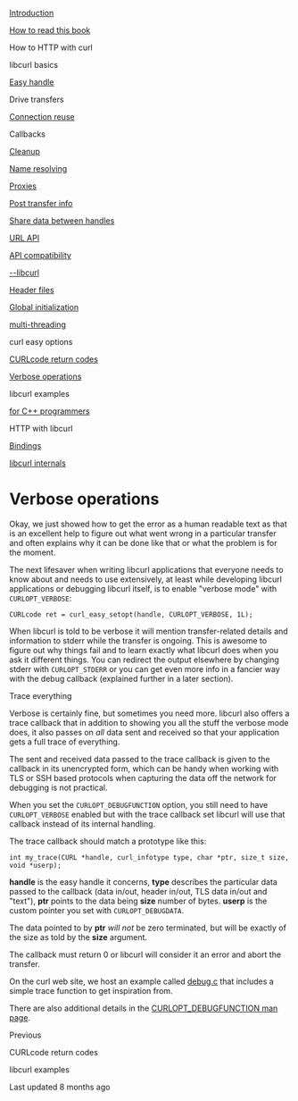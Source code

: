 <a href="../index.html" class="link-a079aa82--primary-53a25e66--logoLink-10d08504"></a>





<a href="../index.html" class="link-a079aa82--primary-53a25e66--logoLink-10d08504"></a>





<a href="../index.html" class="navButton-94f2579c--navButtonClickable-161b88ca"><span class="text-4505230f--UIH300-2063425d--textContentFamily-49a318e1--navButtonLabel-14a4968f">Introduction</span></a>

<a href="../how-to-read.html" class="navButton-94f2579c--navButtonClickable-161b88ca"><span class="text-4505230f--UIH300-2063425d--textContentFamily-49a318e1--navButtonLabel-14a4968f">How to read this book</span></a>





<span class="text-4505230f--UIH300-2063425d--textContentFamily-49a318e1--navButtonLabel-14a4968f">How to HTTP with curl</span>

<span class="text-4505230f--UIH300-2063425d--textContentFamily-49a318e1--navButtonLabel-14a4968f">libcurl basics</span>

<a href="easyhandle.html" class="navButton-94f2579c--pageItemWithChildrenNested-2c5d8183--navButtonClickable-161b88ca"><span class="text-4505230f--UIH300-2063425d--textContentFamily-49a318e1--navButtonLabel-14a4968f">Easy handle</span></a>

<span class="text-4505230f--UIH300-2063425d--textContentFamily-49a318e1--navButtonLabel-14a4968f">Drive transfers</span>

<a href="connectionreuse.html" class="navButton-94f2579c--pageItemWithChildrenNested-2c5d8183--navButtonClickable-161b88ca"><span class="text-4505230f--UIH300-2063425d--textContentFamily-49a318e1--navButtonLabel-14a4968f">Connection reuse</span></a>

<span class="text-4505230f--UIH300-2063425d--textContentFamily-49a318e1--navButtonLabel-14a4968f">Callbacks</span>

<a href="cleanup.html" class="navButton-94f2579c--pageItemWithChildrenNested-2c5d8183--navButtonClickable-161b88ca"><span class="text-4505230f--UIH300-2063425d--textContentFamily-49a318e1--navButtonLabel-14a4968f">Cleanup</span></a>

<a href="names.html" class="navButton-94f2579c--pageItemWithChildrenNested-2c5d8183--navButtonClickable-161b88ca"><span class="text-4505230f--UIH300-2063425d--textContentFamily-49a318e1--navButtonLabel-14a4968f">Name resolving</span></a>

<a href="proxies.html" class="navButton-94f2579c--pageItemWithChildrenNested-2c5d8183--navButtonClickable-161b88ca"><span class="text-4505230f--UIH300-2063425d--textContentFamily-49a318e1--navButtonLabel-14a4968f">Proxies</span></a>

<a href="getinfo.html" class="navButton-94f2579c--pageItemWithChildrenNested-2c5d8183--navButtonClickable-161b88ca"><span class="text-4505230f--UIH300-2063425d--textContentFamily-49a318e1--navButtonLabel-14a4968f">Post transfer info</span></a>

<a href="sharing.html" class="navButton-94f2579c--pageItemWithChildrenNested-2c5d8183--navButtonClickable-161b88ca"><span class="text-4505230f--UIH300-2063425d--textContentFamily-49a318e1--navButtonLabel-14a4968f">Share data between handles</span></a>

<a href="url.html" class="navButton-94f2579c--pageItemWithChildrenNested-2c5d8183--navButtonClickable-161b88ca"><span class="text-4505230f--UIH300-2063425d--textContentFamily-49a318e1--navButtonLabel-14a4968f">URL API</span></a>

<a href="api.html" class="navButton-94f2579c--pageItemWithChildrenNested-2c5d8183--navButtonClickable-161b88ca"><span class="text-4505230f--UIH300-2063425d--textContentFamily-49a318e1--navButtonLabel-14a4968f">API compatibility</span></a>

<a href="libcurl.html" class="navButton-94f2579c--pageItemWithChildrenNested-2c5d8183--navButtonClickable-161b88ca"><span class="text-4505230f--UIH300-2063425d--textContentFamily-49a318e1--navButtonLabel-14a4968f">--libcurl</span></a>

<a href="headers.html" class="navButton-94f2579c--pageItemWithChildrenNested-2c5d8183--navButtonClickable-161b88ca"><span class="text-4505230f--UIH300-2063425d--textContentFamily-49a318e1--navButtonLabel-14a4968f">Header files</span></a>

<a href="globalinit.html" class="navButton-94f2579c--pageItemWithChildrenNested-2c5d8183--navButtonClickable-161b88ca"><span class="text-4505230f--UIH300-2063425d--textContentFamily-49a318e1--navButtonLabel-14a4968f">Global initialization</span></a>

<a href="threading.html" class="navButton-94f2579c--pageItemWithChildrenNested-2c5d8183--navButtonClickable-161b88ca"><span class="text-4505230f--UIH300-2063425d--textContentFamily-49a318e1--navButtonLabel-14a4968f">multi-threading</span></a>

<span class="text-4505230f--UIH300-2063425d--textContentFamily-49a318e1--navButtonLabel-14a4968f">curl easy options</span>

<a href="curlcode.html" class="navButton-94f2579c--pageItemWithChildrenNested-2c5d8183--navButtonClickable-161b88ca"><span class="text-4505230f--UIH300-2063425d--textContentFamily-49a318e1--navButtonLabel-14a4968f">CURLcode return codes</span></a>

<a href="verbose.html" class="navButton-94f2579c--pageItemWithChildrenNested-2c5d8183--navButtonClickable-161b88ca--navButtonOpened-6a88552e"><span class="text-4505230f--UIH300-2063425d--textContentFamily-49a318e1--navButtonLabel-14a4968f">Verbose operations</span></a>

<span class="text-4505230f--UIH300-2063425d--textContentFamily-49a318e1--navButtonLabel-14a4968f">libcurl examples</span>

<a href="cplusplus.html" class="navButton-94f2579c--pageItemWithChildrenNested-2c5d8183--navButtonClickable-161b88ca"><span class="text-4505230f--UIH300-2063425d--textContentFamily-49a318e1--navButtonLabel-14a4968f">for C++ programmers</span></a>

<span class="text-4505230f--UIH300-2063425d--textContentFamily-49a318e1--navButtonLabel-14a4968f">HTTP with libcurl</span>

<a href="../bindings.html" class="navButton-94f2579c--navButtonClickable-161b88ca"><span class="text-4505230f--UIH300-2063425d--textContentFamily-49a318e1--navButtonLabel-14a4968f">Bindings</span></a>

<a href="../internals.html" class="navButton-94f2579c--navButtonClickable-161b88ca"><span class="text-4505230f--UIH300-2063425d--textContentFamily-49a318e1--navButtonLabel-14a4968f">libcurl internals</span></a>

<a href="../bookindex.html" class="navButton-94f2579c--navButtonClickable-161b88ca"><span class="text-4505230f--UIH300-2063425d--textContentFamily-49a318e1--navButtonLabel-14a4968f"></span></a>





# <span class="text-4505230f--DisplayH900-bfb998fa--textContentFamily-49a318e1">Verbose operations</span>

<span class="text-4505230f--UIH300-2063425d--textUIFamily-5ebd8e40--text-8ee2c8b2"></span>

<span class="text-4505230f--TextH400-3033861f--textContentFamily-49a318e1"><span data-key="3b589314f60741d8baf9287abfa04238"><span data-offset-key="3b589314f60741d8baf9287abfa04238:0">Okay, we just showed how to get the error as a human readable text as that is an excellent help to figure out what went wrong in a particular transfer and often explains why it can be done like that or what the problem is for the moment.</span></span></span>

<span class="text-4505230f--TextH400-3033861f--textContentFamily-49a318e1"><span data-key="4cc3f68d245c447a9c976b18ae007f15"><span data-offset-key="4cc3f68d245c447a9c976b18ae007f15:0">The next lifesaver when writing libcurl applications that everyone needs to know about and needs to use extensively, at least while developing libcurl applications or debugging libcurl itself, is to enable "verbose mode" with </span><span data-offset-key="4cc3f68d245c447a9c976b18ae007f15:1">`CURLOPT_VERBOSE`</span><span data-offset-key="4cc3f68d245c447a9c976b18ae007f15:2">:</span></span></span>

    CURLcode ret = curl_easy_setopt(handle, CURLOPT_VERBOSE, 1L);

<span class="text-4505230f--TextH400-3033861f--textContentFamily-49a318e1"><span data-key="2928b525da0f439ca8653304caf517ea"><span data-offset-key="2928b525da0f439ca8653304caf517ea:0">When libcurl is told to be verbose it will mention transfer-related details and information to stderr while the transfer is ongoing. This is awesome to figure out why things fail and to learn exactly what libcurl does when you ask it different things. You can redirect the output elsewhere by changing stderr with </span><span data-offset-key="2928b525da0f439ca8653304caf517ea:1">`CURLOPT_STDERR`</span><span data-offset-key="2928b525da0f439ca8653304caf517ea:2"> or you can get even more info in a fancier way with the debug callback (explained further in a later section).</span></span></span>

<span class="text-4505230f--HeadingH700-04e1a2a3--textContentFamily-49a318e1"><span data-key="0a5486661de24e9589652db3491bc1f0"><span data-offset-key="0a5486661de24e9589652db3491bc1f0:0">Trace everything</span></span></span>

<span class="text-4505230f--TextH400-3033861f--textContentFamily-49a318e1"><span data-key="2122a5589ac8417d926a748f38208239"><span data-offset-key="2122a5589ac8417d926a748f38208239:0">Verbose is certainly fine, but sometimes you need more. libcurl also offers a trace callback that in addition to showing you all the stuff the verbose mode does, it also passes on </span><span data-offset-key="2122a5589ac8417d926a748f38208239:1">_all_</span><span data-offset-key="2122a5589ac8417d926a748f38208239:2"> data sent and received so that your application gets a full trace of everything.</span></span></span>

<span class="text-4505230f--TextH400-3033861f--textContentFamily-49a318e1"><span data-key="75608cc17320408197a4ad4bd1819c8a"><span data-offset-key="75608cc17320408197a4ad4bd1819c8a:0">The sent and received data passed to the trace callback is given to the callback in its unencrypted form, which can be handy when working with TLS or SSH based protocols when capturing the data off the network for debugging is not practical.</span></span></span>

<span class="text-4505230f--TextH400-3033861f--textContentFamily-49a318e1"><span data-key="05501dbb05514259ac86b50953817fc4"><span data-offset-key="05501dbb05514259ac86b50953817fc4:0">When you set the </span><span data-offset-key="05501dbb05514259ac86b50953817fc4:1">`CURLOPT_DEBUGFUNCTION`</span><span data-offset-key="05501dbb05514259ac86b50953817fc4:2"> option, you still need to have </span><span data-offset-key="05501dbb05514259ac86b50953817fc4:3">`CURLOPT_VERBOSE`</span><span data-offset-key="05501dbb05514259ac86b50953817fc4:4"> enabled but with the trace callback set libcurl will use that callback instead of its internal handling.</span></span></span>

<span class="text-4505230f--TextH400-3033861f--textContentFamily-49a318e1"><span data-key="0e4b72c2b9174381b59c5e828375e0ad"><span data-offset-key="0e4b72c2b9174381b59c5e828375e0ad:0">The trace callback should match a prototype like this:</span></span></span>

    int my_trace(CURL *handle, curl_infotype type, char *ptr, size_t size,             void *userp);

<span class="text-4505230f--TextH400-3033861f--textContentFamily-49a318e1"><span data-key="191f0be642154b94b17cec62225abaee"><span data-offset-key="191f0be642154b94b17cec62225abaee:0">**handle**</span><span data-offset-key="191f0be642154b94b17cec62225abaee:1"> is the easy handle it concerns, </span><span data-offset-key="191f0be642154b94b17cec62225abaee:2">**type**</span><span data-offset-key="191f0be642154b94b17cec62225abaee:3"> describes the particular data passed to the callback (data in/out, header in/out, TLS data in/out and "text"), </span><span data-offset-key="191f0be642154b94b17cec62225abaee:4">**ptr**</span><span data-offset-key="191f0be642154b94b17cec62225abaee:5"> points to the data being </span><span data-offset-key="191f0be642154b94b17cec62225abaee:6">**size**</span><span data-offset-key="191f0be642154b94b17cec62225abaee:7"> number of bytes. </span><span data-offset-key="191f0be642154b94b17cec62225abaee:8">**userp**</span><span data-offset-key="191f0be642154b94b17cec62225abaee:9"> is the custom pointer you set with </span><span data-offset-key="191f0be642154b94b17cec62225abaee:10">`CURLOPT_DEBUGDATA`</span><span data-offset-key="191f0be642154b94b17cec62225abaee:11">.</span></span></span>

<span class="text-4505230f--TextH400-3033861f--textContentFamily-49a318e1"><span data-key="5e786cfa9bbb482599980c4566545d0f"><span data-offset-key="5e786cfa9bbb482599980c4566545d0f:0">The data pointed to by </span><span data-offset-key="5e786cfa9bbb482599980c4566545d0f:1">**ptr**</span><span data-offset-key="5e786cfa9bbb482599980c4566545d0f:2"> </span><span data-offset-key="5e786cfa9bbb482599980c4566545d0f:3">_will not_</span><span data-offset-key="5e786cfa9bbb482599980c4566545d0f:4"> be zero terminated, but will be exactly of the size as told by the </span><span data-offset-key="5e786cfa9bbb482599980c4566545d0f:5">**size**</span><span data-offset-key="5e786cfa9bbb482599980c4566545d0f:6"> argument.</span></span></span>

<span class="text-4505230f--TextH400-3033861f--textContentFamily-49a318e1"><span data-key="10d0c4f5376149868a97c8519527b364"><span data-offset-key="10d0c4f5376149868a97c8519527b364:0">The callback must return 0 or libcurl will consider it an error and abort the transfer.</span></span></span>

<span class="text-4505230f--TextH400-3033861f--textContentFamily-49a318e1"><span data-key="2856d7a8613d44e89680b738c1ae97e4"><span data-offset-key="2856d7a8613d44e89680b738c1ae97e4:0">On the curl web site, we host an example called </span></span><a href="https://curl.se/libcurl/c/debug.html" class="link-a079aa82--primary-53a25e66--link-faf6c434"><span data-key="48cda95e3cc045d8bb6e34311e4120ec"><span data-offset-key="48cda95e3cc045d8bb6e34311e4120ec:0">debug.c</span></span></a><span data-key="0db2401960774322a9c9d3da178823f4"><span data-offset-key="0db2401960774322a9c9d3da178823f4:0"> that includes a simple trace function to get inspiration from.</span></span></span>

<span class="text-4505230f--TextH400-3033861f--textContentFamily-49a318e1"><span data-key="3f15ffb430604de28057d0c93f6f08df"><span data-offset-key="3f15ffb430604de28057d0c93f6f08df:0">There are also additional details in the </span></span><a href="https://curl.se/libcurl/c/CURLOPT_DEBUGFUNCTION.html" class="link-a079aa82--primary-53a25e66--link-faf6c434"><span data-key="d68d9f6c907f470c80088fb4a06fb9c0"><span data-offset-key="d68d9f6c907f470c80088fb4a06fb9c0:0">CURLOPT_DEBUGFUNCTION man page</span></span></a><span data-key="b6befe3b18b84c5c91f9007204137cd4"><span data-offset-key="b6befe3b18b84c5c91f9007204137cd4:0">.</span></span></span>

<a href="curlcode.html" class="reset-3c756112--card-6570f064--whiteCard-fff091a4--cardPrevious-56a5e674"></a>

<span class="text-4505230f--TextH200-a3425406--textContentFamily-49a318e1">Previous</span>

<span class="text-4505230f--UIH400-4e41e82a--textContentFamily-49a318e1">CURLcode return codes</span>

<a href="examples.html" class="reset-3c756112--card-6570f064--whiteCard-fff091a4--cardNext-19241c42"></a>


<span class="text-4505230f--UIH400-4e41e82a--textContentFamily-49a318e1">libcurl examples</span>



<span class="text-4505230f--TextH200-a3425406--textContentFamily-49a318e1">Last updated 8 months ago</span>



